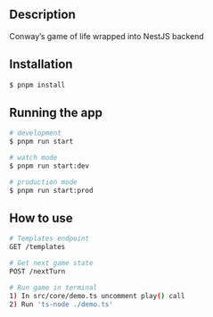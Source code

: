 ## Description

Conway’s game of life wrapped into NestJS backend

## Installation

```bash
$ pnpm install
```

## Running the app

```bash
# development
$ pnpm run start

# watch mode
$ pnpm run start:dev

# production mode
$ pnpm run start:prod
```

## How to use

```bash
# Templates endpoint
GET /templates

# Get next game state
POST /nextTurn

# Run game in terminal
1) In src/core/demo.ts uncomment play() call
2) Run 'ts-node ./demo.ts'
```


